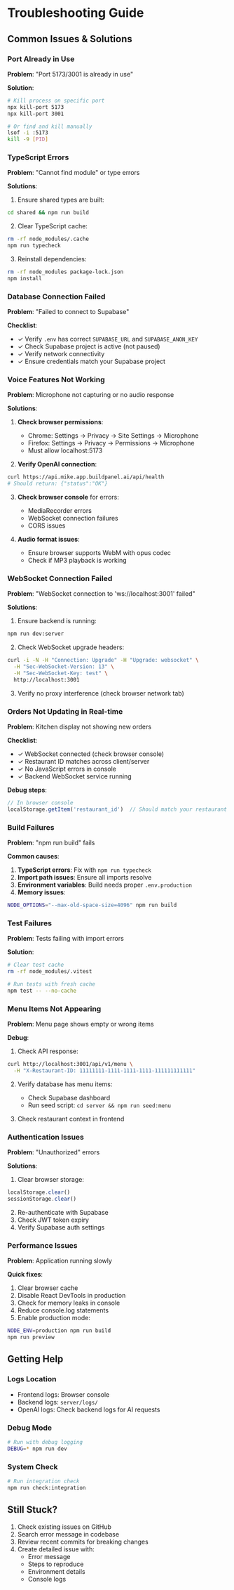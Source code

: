 # Troubleshooting Guide

## Common Issues & Solutions

### Port Already in Use

**Problem**: "Port 5173/3001 is already in use"

**Solution**:
```bash
# Kill process on specific port
npx kill-port 5173
npx kill-port 3001

# Or find and kill manually
lsof -i :5173
kill -9 [PID]
```

### TypeScript Errors

**Problem**: "Cannot find module" or type errors

**Solutions**:
1. Ensure shared types are built:
```bash
cd shared && npm run build
```

2. Clear TypeScript cache:
```bash
rm -rf node_modules/.cache
npm run typecheck
```

3. Reinstall dependencies:
```bash
rm -rf node_modules package-lock.json
npm install
```

### Database Connection Failed

**Problem**: "Failed to connect to Supabase"

**Checklist**:
- ✓ Verify `.env` has correct `SUPABASE_URL` and `SUPABASE_ANON_KEY`
- ✓ Check Supabase project is active (not paused)
- ✓ Verify network connectivity
- ✓ Ensure credentials match your Supabase project

### Voice Features Not Working

**Problem**: Microphone not capturing or no audio response

**Solutions**:

1. **Check browser permissions**:
   - Chrome: Settings → Privacy → Site Settings → Microphone
   - Firefox: Settings → Privacy → Permissions → Microphone
   - Must allow localhost:5173

2. **Verify OpenAI connection**:
```bash
curl https://api.mike.app.buildpanel.ai/api/health
# Should return: {"status":"OK"}
```

3. **Check browser console** for errors:
   - MediaRecorder errors
   - WebSocket connection failures
   - CORS issues

4. **Audio format issues**:
   - Ensure browser supports WebM with opus codec
   - Check if MP3 playback is working

### WebSocket Connection Failed

**Problem**: "WebSocket connection to 'ws://localhost:3001' failed"

**Solutions**:
1. Ensure backend is running:
```bash
npm run dev:server
```

2. Check WebSocket upgrade headers:
```bash
curl -i -N -H "Connection: Upgrade" -H "Upgrade: websocket" \
  -H "Sec-WebSocket-Version: 13" \
  -H "Sec-WebSocket-Key: test" \
  http://localhost:3001
```

3. Verify no proxy interference (check browser network tab)

### Orders Not Updating in Real-time

**Problem**: Kitchen display not showing new orders

**Checklist**:
- ✓ WebSocket connected (check browser console)
- ✓ Restaurant ID matches across client/server
- ✓ No JavaScript errors in console
- ✓ Backend WebSocket service running

**Debug steps**:
```javascript
// In browser console
localStorage.getItem('restaurant_id')  // Should match your restaurant
```

### Build Failures

**Problem**: "npm run build" fails

**Common causes**:

1. **TypeScript errors**: Fix with `npm run typecheck`
2. **Import path issues**: Ensure all imports resolve
3. **Environment variables**: Build needs proper `.env.production`
4. **Memory issues**: 
```bash
NODE_OPTIONS="--max-old-space-size=4096" npm run build
```

### Test Failures

**Problem**: Tests failing with import errors

**Solution**:
```bash
# Clear test cache
rm -rf node_modules/.vitest

# Run tests with fresh cache
npm test -- --no-cache
```

### Menu Items Not Appearing

**Problem**: Menu page shows empty or wrong items

**Debug**:
1. Check API response:
```bash
curl http://localhost:3001/api/v1/menu \
  -H "X-Restaurant-ID: 11111111-1111-1111-1111-111111111111"
```

2. Verify database has menu items:
   - Check Supabase dashboard
   - Run seed script: `cd server && npm run seed:menu`

3. Check restaurant context in frontend

### Authentication Issues

**Problem**: "Unauthorized" errors

**Solutions**:
1. Clear browser storage:
```javascript
localStorage.clear()
sessionStorage.clear()
```

2. Re-authenticate with Supabase
3. Check JWT token expiry
4. Verify Supabase auth settings

### Performance Issues

**Problem**: Application running slowly

**Quick fixes**:
1. Clear browser cache
2. Disable React DevTools in production
3. Check for memory leaks in console
4. Reduce console.log statements
5. Enable production mode:
```bash
NODE_ENV=production npm run build
npm run preview
```

## Getting Help

### Logs Location
- Frontend logs: Browser console
- Backend logs: `server/logs/`
- OpenAI logs: Check backend logs for AI requests

### Debug Mode
```bash
# Run with debug logging
DEBUG=* npm run dev
```

### System Check
```bash
# Run integration check
npm run check:integration
```

## Still Stuck?

1. Check existing issues on GitHub
2. Search error message in codebase
3. Review recent commits for breaking changes
4. Create detailed issue with:
   - Error message
   - Steps to reproduce
   - Environment details
   - Console logs